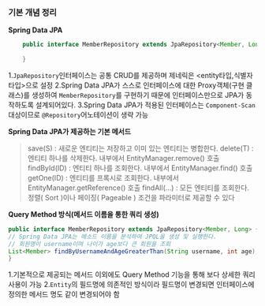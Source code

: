 ### 기본 개념 정리

**Spring Data JPA**
```java
    public interface MemberRepository extends JpaRepository<Member, Long> {
     
    }
```
1.`JpaRepository`인터페이스는 공통 CRUD를 제공하며 제네릭은 <entity타입,식별자 타입>으로 설정
2.Spring Data JPA가 스스로 인터페이스에 대한 Proxy객체(구현 클래스)를 생성하여 `MemberRepository`를 구현하기 때문에 인터페이스만으로 JPA가 동작하도록 설계되어있다.
3.Spring Data JPA가 적용된 인터페이스는 `Component-Scan` 대상이므로 `@Repository`어노테이션이 생략 가능

**Spring Data JPA가 제공하는 기본 메서드**
>save(S) : 새로운 엔티티는 저장하고 이미 있는 엔티티는 병합한다.
>delete(T) : 엔티티 하나를 삭제한다. 내부에서 EntityManager.remove() 호출
>findById(ID) : 엔티티 하나를 조회한다. 내부에서 EntityManager.find() 호출
>getOne(ID) : 엔티티를 프록시로 조회한다. 내부에서 EntityManager.getReference() 호출
>findAll(…) : 모든 엔티티를 조회한다. 정렬( Sort )이나 페이징( Pageable ) 조건을 파라미터로 제공할 수 있다

**Query Method 방식(메서드 이름을 통한 쿼리 생성)**
```java
public interface MemberRepository extends JpaRepository<Member, Long> {
// Spring Data JPA는 메소드 이름을 분석하여 JPQL을 생성 및 실행한다.
// 회원명이 username이며 나이가 age보다 큰 회원을 조회
List<Member> findByUsernameAndAgeGreaterThan(String username, int age);
}
```
1.기본적으로 제공되는 메서드 이외에도 Query Method 기능을 통해 보다 상세한 쿼리 사용이 가능
2.`Entity`의 필드명에 의존적인 방식이라 필드명이 변경되면 인터페이스에 정의한 메서드 명도 같이 변경되어야 함
